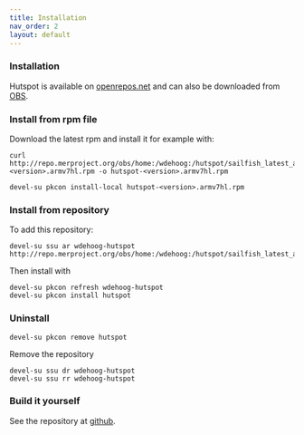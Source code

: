 ```yaml
---
title: Installation
nav_order: 2
layout: default
---
```

### Installation

Hutspot is available on [openrepos.net](https://openrepos.net/content/wdehoog/hutspot) and can also be downloaded from [OBS]( https://api.merproject.org/package/binaries/home:wdehoog:hutspot/hutspot?repository=sailfish_latest_armv7hl). 

### Install from rpm file
Download the latest rpm and install it for example with:

```
curl http://repo.merproject.org/obs/home:/wdehoog:/hutspot/sailfish_latest_armv7hl/armv7hl/hutspot-<version>.armv7hl.rpm -o hutspot-<version>.armv7hl.rpm

devel-su pkcon install-local hutspot-<version>.armv7hl.rpm
```


### Install from repository
To add this repository:

```
devel-su ssu ar wdehoog-hutspot http://repo.merproject.org/obs/home:/wdehoog:/hutspot/sailfish_latest_armv7hl/
```

Then install with

```
devel-su pkcon refresh wdehoog-hutspot
devel-su pkcon install hutspot
```

### Uninstall

```
devel-su pkcon remove hutspot
```

Remove the repository
```
devel-su ssu dr wdehoog-hutspot
devel-su ssu rr wdehoog-hutspot
```

### Build it yourself
See the repository at [github](https://github.com/sailfish-spotify/hutspot).

